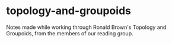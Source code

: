 # topology-and-groupoids
Notes made while working through Ronald Brown's Topology and Groupoids, from the members of our reading group.
